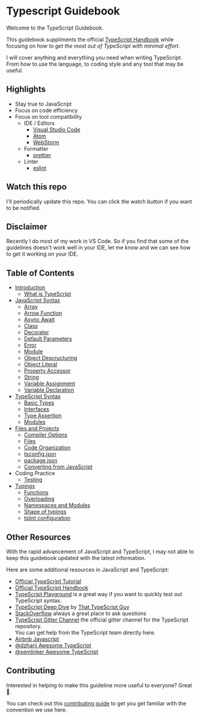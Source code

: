 # Typescript Guidebook

Welcome to the TypeScript Guidebook.

This guidebook suppliments the official [TypeScript Handbook](http://www.typescriptlang.org/docs/handbook/basic-types.html) while focusing on *how to get the most out of TypeScript with minimal effort*.

I will cover anything and everything you need when writing TypeScript.
From how to use the language, to coding style and any tool that may be useful.

## Highlights

- Stay true to JavaScript
- Focus on code efficiency
- Focus on tool compatibility
  - IDE / Editors
    - [Visual Studio Code](https://github.com/Microsoft/vscode)
    - [Atom](https://atom.io/)
    - [WebStorm](https://www.jetbrains.com/webstorm/)
  - Formatter
    - [prettier](https://prettier.io/)
  - Linter
    - [eslint](https://eslint.org/)

## Watch this repo

I'll periodically update this repo.
You can click the watch button if you want to be notified.

## Disclaimer

Recently I do most of my work in VS Code.
So if you find that some of the guidelines doesn't work well in your IDE,
let me know and we can see how to get it working on your IDE.

## Table of Contents

- [Introduction](/pages/01-introduction/README.md)
  - [What is TypeScript](/pages/01-introduction/what-is-typescript.md)
- [JavaScript Syntax](/pages/02-javascript-syntax/README.md)
  - [Array](/pages/02-javascript-syntax/array.md)
  - [Arrow Function](/pages/02-javascript-syntax/arrow-function.md)
  - [Async Await](/pages/02-javascript-syntax/async-await.md)
  - [Class](/pages/02-javascript-syntax/class.md)
  - [Decorator](/pages/02-javascript-syntax/decorator.md)
  - [Default Parameters](/pages/02-javascript-syntax/default-parameters.md)
  - [Error](/pages/02-javascript-syntax/error.md)
  - [Module](/pages/02-javascript-syntax/module.md)
  - [Object Descructuring](/pages/02-javascript-syntax/object-destructuring.md)
  - [Object Literal](/pages/02-javascript-syntax/object-literal.md)
  - [Property Accessor](/pages/02-javascript-syntax/property-accessor.md)
  - [String](/pages/02-javascript-syntax/string.md)
  - [Variable Assignment](/pages/02-javascript-syntax/variable-assignment.md)
  - [Variable Declaration](/pages/02-javascript-syntax/variable-declaration.md)
- [TypeScript Syntax](/pages/03-typescript-syntax/README.md)
  - [Basic Types](/pages/03-typescript-syntx/basic-types.md)
  - [Interfaces](/pages/03-typescript-syntax/interfaces.md)
  - [Type Assertion](/pages/03-typescript-syntax/type-assertion.md)
  - [Modules](/pages/03-typescript-syntax/modules.md)
- [Files and Projects](/pages/06-files-and-projects/README.md)
  - [Compiler Options](/pages/06-files-and-projects/compiler-options.md)
  - [Files](/pages/06-files-and-projects/file-types.md)
  - [Code Organization](/pages/06-files-and-projects/code-organization.md)
  - [tsconfig.json](/pages/06-files-and-projects/tsconfig.md)
  - [package.json](/pages/06-files-and-projects/package.json.md)
  - [Converting from JavaScript](/pages/06-files-and-projects/converting-from-javascript.md)
- Coding Practice
  - [Testing](pages/default/testing.md)
- [Typings](pages/typings/README.md)
  - [Functions](pages/typings/functions.md)
  - [Overloading](pages/typings/overloading.md)
  - [Namespaces and Modules](pages/typings/namespaces-and-modules.md)
  - [Shape of typings](pages/typings/shape-of-typings.md)
  - [tslint configuration](pages/typings/tslint.md)

## Other Resources

With the rapid advancement of JavaScript and TypeScript,
I may not able to keep this guidebook updated with the latest information.

Here are some additional resources in JavaScript and TypeScript:

- [Official TypeScript Tutorial](http://www.typescriptlang.org/docs/tutorial.html)
- [Official TypeScript Handbook](http://www.typescriptlang.org/docs/handbook/basic-types.html)
- [TypeScript Playground](https://www.typescriptlang.org/play/index.html) is a great way if you want to quickly test out TypeScript syntax.
- [TypeScript Deep Dive](https://basarat.gitbooks.io/typescript/) by [That TypeScript Guy](https://twitter.com/basarat)
- [StackOverflow](https://stackoverflow.com/questions/tagged/typescript) always a great place to ask questions
- [TypeScript Gitter Channel](https://gitter.im/Microsoft/TypeScript) the official gitter channel for the TypeScript repository.\
  You can get help from the TypeScript team directly here.
- [Airbnb Javascript](https://github.com/airbnb/javascript)
- [@dzharii Awesome TypeScript](https://github.com/dzharii/awesome-typescript)
- [@semlinker Awesome TypeScript](https://github.com/semlinker/awesome-typescript)

## Contributing

Interested in helping to make this guideline more useful to everyone? Great 🌷.

You can check out this [contributing guide](/CONTRIBUTING.md) to get you get familiar with the convention we use here.

